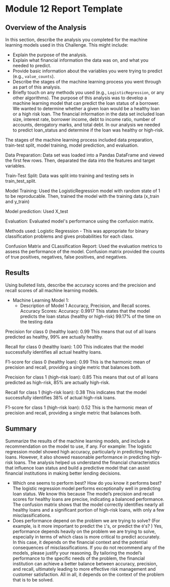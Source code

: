 # Module 12 Report Template

## Overview of the Analysis

In this section, describe the analysis you completed for the machine learning models used in this Challenge. This might include:

* Explain the purpose of the analysis.
* Explain what financial information the data was on, and what you needed to predict.
* Provide basic information about the variables you were trying to predict (e.g., `value_counts`).
* Describe the stages of the machine learning process you went through as part of this analysis.
* Briefly touch on any methods you used (e.g., `LogisticRegression`, or any other algorithms).
The purpose of this analysis was to develop a machine learning model that can predict the loan status of a borrower. We wanted to determine whether a given loan would be a healthy loan or a high risk loan. The financial information in the data set included loan size, interest rate, borrower income, debt to income ratio, number of accounts, derogatory marks, and total debt. In our analysis we needed to predict loan_status and determine if the loan was healthy or high-risk. 

The stages of the machine learning process included data preparation, train-test split, model training, model prediction, and evaluation. 

Data Preparation: 
Data set was loaded into a Pandas DataFrame and viewed the first few rows. Then, deparated the data into the features and target variables. 

Train-Test Split: 
Data was split into training and testing sets in train_test_split. 

Model Training: 
Used the LogisticRegression model with random state of 1 to be reproducable. Then, trained the model with the training data (x_train and y_train)

Model prediction: Used X_test

Evaluation: 
Evaluated model's performance using the confusion matrix. 

Methods used: 
Logistic Regression - This was appropriate for binary classification problems and gives probabilities for each class. 

Confusion Matrix and CLassification Report: 
Used the evaluation metrics to assess the performance of the model. Confusion matrix provided the counts of true positives, negatives, false positives, and negatives. 
## Results

Using bulleted lists, describe the accuracy scores and the precision and recall scores of all machine learning models.
* Machine Learning Model 1:
    * Description of Model 1 Accuracy, Precision, and Recall scores.
Accuracy Scores:
Accuracy: 0.9917
This states that the model predicts the loan status (healthy or high-risk) 99.17% of the time on the testing data

Precision for class 0 (healthy loan): 0.99
This means that out of all loans predicted as healthy, 99% are actually healthy.

Recall for class 0 (healthy loan): 1.00
This indicates that the model successfully identifies all actual healthy loans.

F1-score for class 0 (healthy loan): 0.99
This is the harmonic mean of precision and recall, providing a single metric that balances both.

Precision for class 1 (high-risk loan): 0.85
This means that out of all loans predicted as high-risk, 85% are actually high-risk.

Recall for class 1 (high-risk loan): 0.38
This indicates that the model successfully identifies 38% of actual high-risk loans.

F1-score for class 1 (high-risk loan): 0.52
This is the harmonic mean of precision and recall, providing a single metric that balances both.



## Summary

Summarize the results of the machine learning models, and include a recommendation on the model to use, if any. For example:
The logistic regression model showed high accuracy, particularly in predicting healthy loans. However, it also showed reasonable performance in predicting high-risk loans. The analysis helped us understand the financial characteristics that influence loan status and build a predictive model that can assist financial institutions in making better lending decisions. 
* Which one seems to perform best? How do you know it performs best? 
The logistic regression model performs exceptionally well in predicting loan status. We know this because The model’s precision and recall scores for healthy loans are precise, indicating a balanced performance. The confusion matrix shows that the model correctly identifies nearly all healthy loans and a significant portion of high-risk loans, with only a few misclassifications. 
* Does performance depend on the problem we are trying to solve? (For example, is it more important to predict the `1`'s, or predict the `0`'s? ) 
Yes, performance depends heavily on the problem we are trying to solve, especially in terms of which class is more critical to predict accurately. In this case, it depends on the financial context and the potential consequences of misclassifications.
If you do not recommend any of the models, please justify your reasoning.
By tailoring the model’s performance to the specific needs of the problem, the financial institution can achieve a better balance between accuracy, precision, and recall, ultimately leading to more effective risk management and customer satisfaction. All in all, it depends on the context of the problem that is to be solved. 